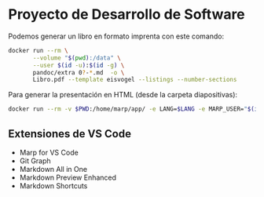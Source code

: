 # Proyecto de Desarrollo de Software

Podemos generar un libro en formato imprenta con este comando:

```bash
docker run --rm \
       --volume "$(pwd):/data" \
       --user $(id -u):$(id -g) \
       pandoc/extra 0?-*.md  -o \
       Libro.pdf --template eisvogel --listings --number-sections
```

Para generar la presentación en HTML (desde la carpeta diapositivas):

```bash
docker run --rm -v $PWD:/home/marp/app/ -e LANG=$LANG -e MARP_USER="$(id -u):$(id -g)" marpteam/marp-cli presentacion.md
```

## Extensiones de VS Code

* Marp for VS Code
* Git Graph
* Markdown All in One
* Markdown Preview Enhanced
* Markdown Shortcuts
